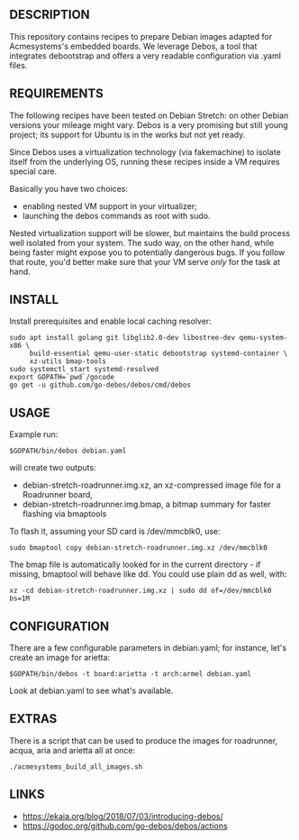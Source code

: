 DESCRIPTION
-----------

This repository contains recipes to prepare Debian images adapted for Acmesystems's embedded boards. We leverage Debos, a tool that integrates debootstrap and offers a very readable configuration via .yaml files.

REQUIREMENTS
------------
The following recipes have been tested on Debian Stretch: on other Debian versions your mileage might vary. Debos is a very promising but still young project; its support for Ubuntu is in the works but not yet ready.

Since Debos uses a virtualization technology (via fakemachine) to isolate itself from the underlying OS, running these recipes inside a VM requires special care.

Basically you have two choices:
- enabling nested VM support in your virtualizer;
- launching the debos commands as root with sudo.

Nested virtualization support will be slower, but maintains the build process well isolated from your system. The sudo way, on the other hand, while being faster might expose you to potentially dangerous bugs. If you follow that route, you'd better make sure that your VM serve *only* for the task at hand.

INSTALL
-------

Install prerequisites and enable local caching resolver:

```
sudo apt install golang git libglib2.0-dev libostree-dev qemu-system-x86 \
     build-essential qemu-user-static debootstrap systemd-container \
     xz-utils bmap-tools
sudo systemctl start systemd-resolved
export GOPATH=`pwd`/gocode
go get -u github.com/go-debos/debos/cmd/debos
```

USAGE
-----

Example run:

```
$GOPATH/bin/debos debian.yaml
```

will create two outputs:

- debian-stretch-roadrunner.img.xz, an xz-compressed image file for a Roadrunner board,
- debian-stretch-roadrunner.img.bmap, a bitmap summary for faster flashing via bmaptools

To flash it, assuming your SD card is /dev/mmcblk0, use:

```
sudo bmaptool copy debian-stretch-roadrunner.img.xz /dev/mmcblk0
```

The bmap file is automatically looked for in the current directory - if missing, bmaptool
will behave like dd. You could use plain dd as well, with:

```
xz -cd debian-stretch-roadrunner.img.xz | sudo dd of=/dev/mmcblk0 bs=1M
```

CONFIGURATION
-------------

There are a few configurable parameters in debian.yaml; for instance, let's
create an image for arietta:

```
$GOPATH/bin/debos -t board:arietta -t arch:armel debian.yaml
```

Look at debian.yaml to see what's available.

EXTRAS
------

There is a script that can be used to produce the images for roadrunner, acqua, aria and arietta
all at once:

```
./acmesystems_build_all_images.sh
```


LINKS
-----

- https://ekaia.org/blog/2018/07/03/introducing-debos/
- https://godoc.org/github.com/go-debos/debos/actions
